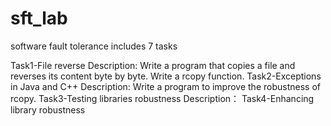 # sft_lab
software fault tolerance includes 7 tasks

Task1-File reverse
  Description: Write a program that copies a file and reverses its content byte by byte. Write a rcopy function.
Task2-Exceptions in Java and C++ 
  Description: Write a program to improve the robustness of rcopy.
Task3-Testing libraries robustness
  Description： 
Task4-Enhancing library robustness
  
